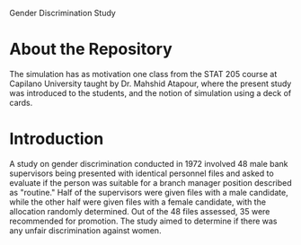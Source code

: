 Gender Discrimination Study

# About the Repository
The simulation has as motivation one class from the STAT 205 course at Capilano University taught by Dr. Mahshid Atapour, where the present study was introduced to the students, and the notion of simulation using a deck of cards.

# Introduction

A study on gender discrimination conducted in 1972 involved 48 male bank supervisors being presented with identical personnel files and asked to evaluate if the person was suitable for a branch manager position described as "routine." Half of the supervisors were given files with a male candidate, while the other half were given files with a female candidate, with the allocation randomly determined. Out of the 48 files assessed, 35 were recommended for promotion. The study aimed to determine if there was any unfair discrimination against women.

